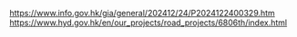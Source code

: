https://www.info.gov.hk/gia/general/202412/24/P2024122400329.htm
https://www.hyd.gov.hk/en/our_projects/road_projects/6806th/index.html
